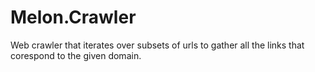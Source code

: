 # Melon.Crawler
Web crawler that iterates over subsets of urls to gather all the links that corespond to the given domain.
